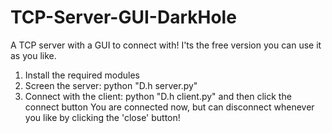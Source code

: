 # TCP-Server-GUI-DarkHole
A TCP server with a GUI to connect with! I'ts the free version you can use it as you like.

1. Install the required modules
2. Screen the server:
  python "D.h server.py"
3. Connect with the client:
  python "D.h client.py"
  and then click the connect button
You are connected now, but can disconnect whenever you like by clicking the 'close' button!
  
